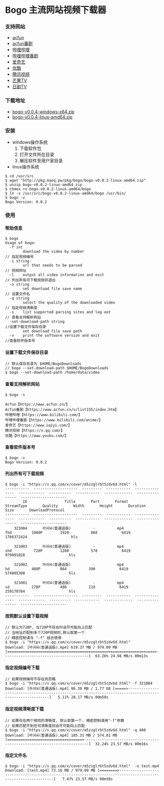 # Bogo 主流网站视频下载器

### 支持网站
* [acfun](https://www.acfun.cn/)
* [acfun番剧](https://www.acfun.cn/v/list155/index.htm)
* [哔哩哔哩](https://www.bilibili.com/)
* [哔哩哔哩番剧](https://www.bilibili.com/anime/)
* [爱奇艺](https://www.iqiyi.com/)
* [优酷](https://www.youku.com/)
* [腾讯视频](https://v.qq.com/)
* [芒果TV](https://www.mgtv.com/tv/)
* [日剧TV](https://www.rijutv.com/)

### 下载地址
* [bogo-v0.0.4-windows-x64.zip](http://pkg.maoq.pw/pkg/bogo/bogo-v0.0.4-windows-x64.zip)
* [bogo-v0.0.4-linux-amd64.zip](http://pkg.maoq.pw/pkg/bogo/bogo-v0.0.4-linux-amd64.zip)

### 安装
* windows操作系统
    1. 下载软件包
    2. 打开文件所在目录
    3. 解压软件至用户家目录
* linux操作系统
```
$ cd /usr/src
$ wget "http://pkg.maoq.pw/pkg/bogo/bogo-v0.0.2-linux-amd64.zip"
$ unzip bogo-v0.0.2-linux-amd64.zip
$ chmox +x bogo-v0.0.2-linux-amd64/bogo
$ ln -s /usr/src/bogo-v0.0.2-linux-amd64/bogo /usr/bin/
$ bogo -v
Bogo Version: 0.0.2
```

### 使用

#### 帮助信息
```
$ bogo
Usage of bogo:
  -f int
    	download the video by number                                    // 指定视频编号
  -i string
    	url that needs to be parsed                                     // 视频网址
  -l	output all video information and exit                           // 列出所有可下载视频并退出
  -o string
    	set download file save name                                     // 设置文件名
  -q string
    	select the quality of the downloaded video                      // 指定视频清晰度
  -s	list supported parsing sites and log out                        // 查看支持解析网站
  -set-download-path string                                             //设置下载文件保存目录
    	set download file save path
  -v	print the software version and exit                              //查看软件版本号
```

#### 设置下载文件保存目录
```
// 默认保存目录为 $HOME/BogoDownloads
// bogo --set-download-path $HOME/BogoDownloads
$ bogo --set-download-path /home/data/video
```

#### 查看支持解析网站
```
$ bogo -s

Acfun【https://www.acfun.cn/】
Acfun番剧【https://www.acfun.cn/v/list155/index.htm】
哔哩哔哩【https://www.bilibili.com/】
哔哩哔哩番剧【https://www.bilibili.com/anime/】
爱奇艺【https://www.iqiyi.com/】
腾讯视频【https://v.qq.com/】
优酷【https://www.youku.com/】
```

#### 查看软件版本号
```
$ bogo -v
Bogo Version: 0.0.2
```

#### 列出所有可下载视频
```
$ bogo -i "https://v.qq.com/x/cover/m5zzglrbt5zdv6d.html" -l
-----------  --------------------  ---------  -----------  ---------------  ------------  ----------  -----------  -------------  ---------------  ---------------------
        ID                 Title       Part       Format       StreamType       Quality       Width       Height       Duration             Size       DownloadProtocol
-----------  --------------------  ---------  -----------  ---------------  ------------  ----------  -----------  -------------  ---------------  ---------------------
    321004       叶问4(普通话版)          -          mp4              fhd         1080P        1920          868           6419       1766372424                    hls

    321003       叶问4(普通话版)          -          mp4              shd          720P        1280          578           6419        979091028                    hls

    321002       叶问4(普通话版)          -          mp4               hd          480P         864          390           6419        574805300                    hls

    321001       叶问4(普通话版)          -          mp4               sd          270P         480          218           6419        259170784                    hls
-----------  --------------------  ---------  -----------  ---------------  ------------  ----------  -----------  -------------  ---------------  ---------------------
```

#### 按照默认设置下载视频
```
// 默认为720P, 当720P不存在时会尽可能向上匹配
// 当地址匹配到多个720P视频时,默认取第一个
// 精密控制请与 "-f" 结合使用
$ bogo -i "https://v.qq.com/x/cover/m5zzglrbt5zdv6d.html"
Download: [叶问4(普通话版).mp4] 619.37 MB / 979.09 MB [===================================================================>---------------------------------------]  63.26% 24.98 MB/s 00m13s

```

#### 指定视频编号下载
```
// 如果视频编号不存在则忽略
$ bogo -i "https://v.qq.com/x/cover/m5zzglrbt5zdv6d.html" -f 321004
Download: [叶问4(普通话版).mp4] 90.30 MB / 1.77 GB [=====>--------------------------------------------------------------------------------------------------------]   5.11% 28.17 MB/s 00m58s
```

#### 指定视频清晰度下载
```
// 如果存在两个相同的清晰度, 默认取第一个. 精密控制请用"-f"参数
// 如果匹配不到任何清晰度则会尽可能向上匹配
$ bogo -i "https://v.qq.com/x/cover/m5zzglrbt5zdv6d.html" -q 480
Download: [叶问4(普通话版).mp4] 185.31 MB / 574.81 MB [==================================>------------------------------------------------------------------------]  32.24% 23.57 MB/s 00m16s
```

#### 指定文件名
```
$ bogo -i "https://v.qq.com/x/cover/m5zzglrbt5zdv6d.html"  -o test.mp4
Download: [test.mp4] 73.16 MB / 979.09 MB [========>--------------------------------------------------------------------------------------------------------------]   7.47% 23.57 MB/s 00m38s
```